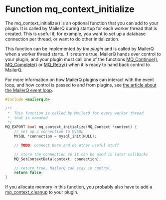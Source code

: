 # Function mq_context_initialize

The mq_context_initialize() is an optional function that you can add to your plugin. It is called by MailerQ during startup for each worker thread that is created. This is useful if, for example, you want to set up a database connection per thread, or want to do other initialization.

This function can be implemented _by the plugin_ and is called by MailerQ when a worker thread starts. If it returns true, MailerQ hands over control to your plugin, and your plugin must call one of the functions [MQ_Continue()](mq_continue), [MQ_Complete()](mq_complete) or [MQ_Retry()](mq_retry) when it is ready to hand back control to MailerQ.

For more information on how MailerQ plugins can interact with the event loop, and how control is passed to and from plugins, see [the article about the MailerQ event loop](eventloop).

````c
#include <mailerq.h>

/**
 *  This function is called by MailerQ for every worker thread
 *  that is created
 */
MQ_EXPORT bool mq_context_initialize(MQ_Context *context) {
    // set up a connection to MySQL
    MYSQL *connection = mysql_init(NULL);

    // TODO: connect here and do other useful stuff

    // store the connection so it can be used in later callbacks
    MQ_SetContextData(context, connection);

    // return true, MailerQ can stay in control
    return false;
}
````

If you allocate memory in this function, you probably also have to add a [mq_context_cleanup](mq_context_cleanup) to your plugin.